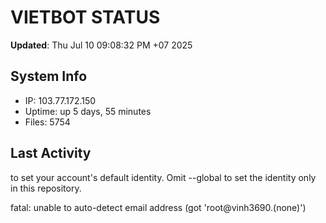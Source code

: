 # VIETBOT STATUS
**Updated**: Thu Jul 10 09:08:32 PM +07 2025

## System Info
- IP: 103.77.172.150
- Uptime: up 5 days, 55 minutes
- Files: 5754

## Last Activity

to set your account's default identity.
Omit --global to set the identity only in this repository.

fatal: unable to auto-detect email address (got 'root@vinh3690.(none)')
